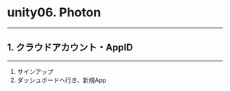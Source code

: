# unity06. Photon
________________________________________
## 1. クラウドアカウント・AppID
________________________________________
1. サインアップ
2. ダッシュボードへ行き、新規App